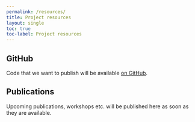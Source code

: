 ```yaml
---
permalink: /resources/
title: Project resources
layout: single
toc: true
toc-label: Project resources
---
```


## GitHub

Code that we want to publish will be available [on GitHub](https://github.com/Travelogues).

## Publications

Upcoming publications, workshops etc. will be published here as soon as they are available.
